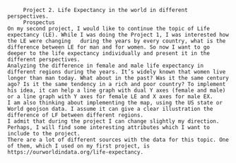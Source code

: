          Project 2. Life Expectancy in the world in different perspectives. 
         Prospectus 
	On my second project, I would like to continue the topic of Life expectancy (LE). While I was doing the Project 1, I was interested how the LE were changing   during the years by every country, what is the difference between LE for man and for women. So now I want to go deeper to the life expectancy individually and present it in the different perspectives. 
	Analyzing the difference in female and male life expectancy in different regions during the years. It’s widely known that women live longer than man today. What about in the past? Was it the same century ago? Is it the same tendency in a rich and poor country? To implement his idea, it can help a line graph with dual Y axes (female and male) or a line graph with Y axes for female LE and X axes for male EX.
	I am also thinking about implementing the map, using the US state or World geojson data. I assume it can give a clear illustration the difference of LF between different regions.
	I admit that during the project I can change slightly my direction. Perhaps, I will find some interesting attributes which I want to include to the project.
	There are a lot of different sources with the data for this topic. One of them, which I used on my first project, is https://ourworldindata.org/life-expectancy. 
